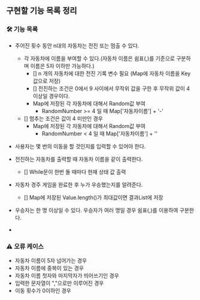 ## 구현할 기능 목록 정리

### 🛠️ 기능 목록
- 주어진 횟수 동안 n대의 자동차는 전진 또는 멈출 수 있다.
    - 각 자동차에 이름을 부여할 수 있다.(자동차 이름은 쉼표(,)를 기준으로 구분하며 이름은 5자 이하만 가능하다.)
        - [] n 개의 자동차에 대한 전진 기록 변수 필요 (Map에 자동차 이름을 Key값으로 저장)
        - [] 전진하는 조건은 0에서 9 사이에서 무작위 값을 구한 후 무작위 값이 4 이상일 경우이다.
        - Map에 저장된 각 자동차에 대해서 Random값 부여
            - RandomNumber >= 4 일 때 Map['자동차이름'] + '-'
    - [] 멈추는 조건은 값이 4 미만인 경우
        - Map에 저장된 각 자동차에 대해서 Random값 부여
            - RandomNumber < 4 일 때 Map['자동차이름'] + ''

- 사용자는 몇 번의 이동을 할 것인지를 입력할 수 있어야 한다.
- 전진하는 자동차를 출력할 때 자동차 이름을 같이 출력한다.
    - [] While문이 한번 돌 때마다 현재 상태 값 출력
- 자동차 경주 게임을 완료한 후 누가 우승했는지를 알려준다.
    - [] Map에 저장된 Value.length()가 최대값이면 결과List에 저장
- 우승자는 한 명 이상일 수 있다. 우승자가 여러 명일 경우 쉼표(,)를 이용하여 구분한다.
- 
### ⚠️ 오류 케이스
- 자동차 이름이 5자 넘어가는 경우
- 자동차 이름에 중복이 있는 경우
- 자동차 이름 첫자와 마지막자가 띄어쓰기인 경우
- 입력한 문자열이 ","으로만 이루어진 경우
- 이동 횟수가 0이하인 경우